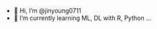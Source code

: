 - 👋 Hi, I’m @jinyoung0711
- 🌱 I’m currently learning ML, DL with R, Python ...

<!---
jinyoung0711/jinyoung0711 is a ✨ special ✨ repository because its `README.md` (this file) appears on your GitHub profile.
You can click the Preview link to take a look at your changes.
--->
